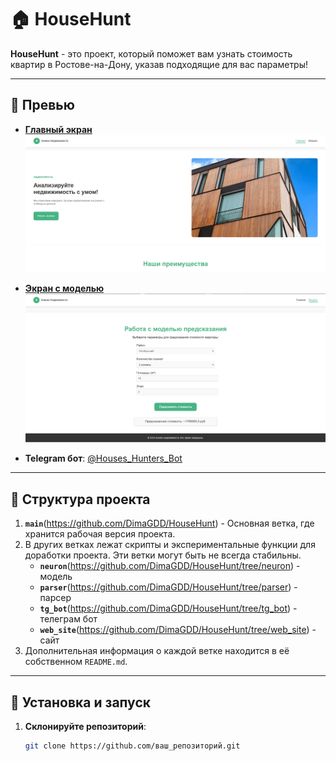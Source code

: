 # 🏠 HouseHunt

**HouseHunt** - это проект, который поможет вам узнать стоимость квартир в Ростове-на-Дону, указав подходящие для вас параметры!

---

## 📸 Превью

- **[Главный экран](https://dimagdd.github.io/HouseHunt/index.html)**  
  ![Главный экран](img/home.png)

- **[Экран с моделью](https://dimagdd.github.io/HouseHunt/model.html)**  
  ![Экран с моделью](img/model.png)

- **Telegram бот**: [@Houses_Hunters_Bot](https://t.me/Houses_Hunters_Bot)

---

## 📂 Структура проекта

1. **`main`**(https://github.com/DimaGDD/HouseHunt) - Основная ветка, где хранится рабочая версия проекта.  
2. В других ветках лежат скрипты и экспериментальные функции для доработки проекта. Эти ветки могут быть не всегда стабильны.
   - **`neuron`**(https://github.com/DimaGDD/HouseHunt/tree/neuron) - модель
   - **`parser`**(https://github.com/DimaGDD/HouseHunt/tree/parser) - парсер
   - **`tg_bot`**(https://github.com/DimaGDD/HouseHunt/tree/tg_bot) - телеграм бот
   - **`web_site`**(https://github.com/DimaGDD/HouseHunt/tree/web_site) - сайт
4. Дополнительная информация о каждой ветке находится в её собственном `README.md`.

---

## 🚀 Установка и запуск

1. **Склонируйте репозиторий**:
   ```bash
   git clone https://github.com/ваш_репозиторий.git
